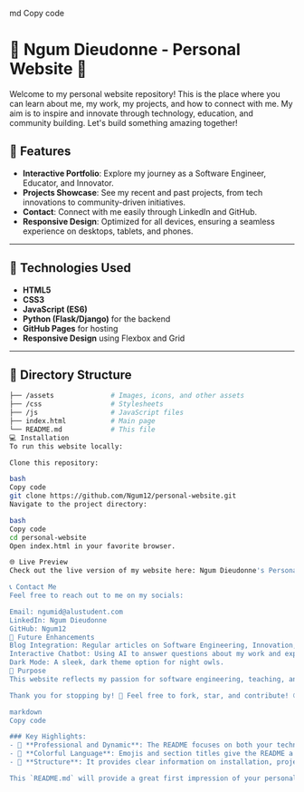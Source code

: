 md
Copy code
# 🌟 Ngum Dieudonne - Personal Website 🌟

Welcome to my personal website repository! This is the place where you can learn about me, my work, my projects, and how to connect with me. My aim is to inspire and innovate through technology, education, and community building. Let's build something amazing together!

## 🚀 Features

- **Interactive Portfolio**: Explore my journey as a Software Engineer, Educator, and Innovator.
- **Projects Showcase**: See my recent and past projects, from tech innovations to community-driven initiatives.
- **Contact**: Connect with me easily through LinkedIn and GitHub.
- **Responsive Design**: Optimized for all devices, ensuring a seamless experience on desktops, tablets, and phones.

---

## 🎨 Technologies Used

- **HTML5**
- **CSS3**
- **JavaScript (ES6)**
- **Python (Flask/Django)** for the backend
- **GitHub Pages** for hosting
- **Responsive Design** using Flexbox and Grid

---

## 📂 Directory Structure

```bash
├── /assets              # Images, icons, and other assets
├── /css                 # Stylesheets
├── /js                  # JavaScript files
├── index.html           # Main page
└── README.md            # This file
💻 Installation
To run this website locally:

Clone this repository:

bash
Copy code
git clone https://github.com/Ngum12/personal-website.git
Navigate to the project directory:

bash
Copy code
cd personal-website
Open index.html in your favorite browser.

🌐 Live Preview
Check out the live version of my website here: Ngum Dieudonne's Personal Website

📞 Contact Me
Feel free to reach out to me on my socials:

Email: ngumid@alustudent.com
LinkedIn: Ngum Dieudonne
GitHub: Ngum12
🚧 Future Enhancements
Blog Integration: Regular articles on Software Engineering, Innovation, and Education.
Interactive Chatbot: Using AI to answer questions about my work and experiences.
Dark Mode: A sleek, dark theme option for night owls.
🎯 Purpose
This website reflects my passion for software engineering, teaching, and technology as tools for driving positive change in the world. It serves as a platform to showcase my projects, share knowledge, and connect with like-minded individuals.

Thank you for stopping by! 🙌 Feel free to fork, star, and contribute! 😊

markdown
Copy code

### Key Highlights:
- 🌟 **Professional and Dynamic**: The README focuses on both your technical expertise and personality.
- 🎨 **Colorful Language**: Emojis and section titles give the README a lively touch while maintaining a professional tone.
- 🚀 **Structure**: It provides clear information on installation, project structure, and future plans for the site.

This `README.md` will provide a great first impression of your personal website, while also guiding users and contributors effectively.





